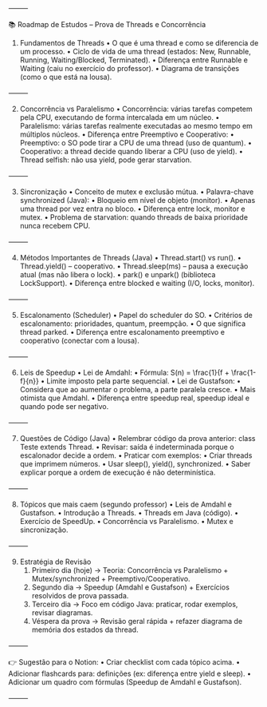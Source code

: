 ⸻

📚 Roadmap de Estudos – Prova de Threads e Concorrência

1. Fundamentos de Threads
	•	O que é uma thread e como se diferencia de um processo.
	•	Ciclo de vida de uma thread (estados: New, Runnable, Running, Waiting/Blocked, Terminated).
	•	Diferença entre Runnable e Waiting (caiu no exercício do professor).
	•	Diagrama de transições (como o que está na lousa).

⸻

2. Concorrência vs Paralelismo
	•	Concorrência: várias tarefas competem pela CPU, executando de forma intercalada em um núcleo.
	•	Paralelismo: várias tarefas realmente executadas ao mesmo tempo em múltiplos núcleos.
	•	Diferença entre Preemptivo e Cooperativo:
	•	Preemptivo: o SO pode tirar a CPU de uma thread (uso de quantum).
	•	Cooperativo: a thread decide quando liberar a CPU (uso de yield).
	•	Thread selfish: não usa yield, pode gerar starvation.

⸻

3. Sincronização
	•	Conceito de mutex e exclusão mútua.
	•	Palavra-chave synchronized (Java):
	•	Bloqueio em nível de objeto (monitor).
	•	Apenas uma thread por vez entra no bloco.
	•	Diferença entre lock, monitor e mutex.
	•	Problema de starvation: quando threads de baixa prioridade nunca recebem CPU.

⸻

4. Métodos Importantes de Threads (Java)
	•	Thread.start() vs run().
	•	Thread.yield() – cooperativo.
	•	Thread.sleep(ms) – pausa a execução atual (mas não libera o lock).
	•	park() e unpark() (biblioteca LockSupport).
	•	Diferença entre blocked e waiting (I/O, locks, monitor).

⸻

5. Escalonamento (Scheduler)
	•	Papel do scheduler do SO.
	•	Critérios de escalonamento: prioridades, quantum, preempção.
	•	O que significa thread parked.
	•	Diferença entre escalonamento preemptivo e cooperativo (conectar com a lousa).

⸻

6. Leis de Speedup
	•	Lei de Amdahl:
	•	Fórmula: S(n) = \frac{1}{f + \frac{1-f}{n}}
	•	Limite imposto pela parte sequencial.
	•	Lei de Gustafson:
	•	Considera que ao aumentar o problema, a parte paralela cresce.
	•	Mais otimista que Amdahl.
	•	Diferença entre speedup real, speedup ideal e quando pode ser negativo.

⸻

7. Questões de Código (Java)
	•	Relembrar código da prova anterior: class Teste extends Thread.
	•	Revisar: saída é indeterminada porque o escalonador decide a ordem.
	•	Praticar com exemplos:
	•	Criar threads que imprimem números.
	•	Usar sleep(), yield(), synchronized.
	•	Saber explicar porque a ordem de execução é não determinística.

⸻

8. Tópicos que mais caem (segundo professor)
	•	Leis de Amdahl e Gustafson.
	•	Introdução a Threads.
	•	Threads em Java (código).
	•	Exercício de SpeedUp.
	•	Concorrência vs Paralelismo.
	•	Mutex e sincronização.

⸻

9. Estratégia de Revisão
	1.	Primeiro dia (hoje) → Teoria: Concorrência vs Paralelismo + Mutex/synchronized + Preemptivo/Cooperativo.
	2.	Segundo dia → Speedup (Amdahl e Gustafson) + Exercícios resolvidos de prova passada.
	3.	Terceiro dia → Foco em código Java: praticar, rodar exemplos, revisar diagramas.
	4.	Véspera da prova → Revisão geral rápida + refazer diagrama de memória dos estados da thread.

⸻

👉 Sugestão para o Notion:
	•	Criar checklist com cada tópico acima.
	•	Adicionar flashcards para: definições (ex: diferença entre yield e sleep).
	•	Adicionar um quadro com fórmulas (Speedup de Amdahl e Gustafson).

⸻

